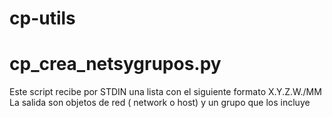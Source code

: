 # cp-utils

# cp_crea_netsygrupos.py
Este script recibe por STDIN una lista con el siguiente formato
 X.Y.Z.W./MM
La salida son objetos de red ( network o host) y un grupo que los incluye 

